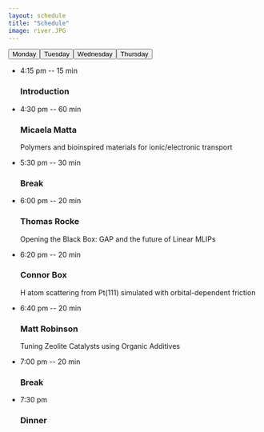 ```yaml
---
layout: schedule
title: "Schedule"
image: river.JPG
---
```

<script>
function openSchedule(evt, day) {
  var i, x, tablinks;
  x = document.getElementsByClassName("timeline");
  for (i = 0; i < x.length; i++) {
    x[i].style.display = "none";
  }
  document.getElementById(day).style.display = "block";
}
</script>

<link rel="stylesheet" href="{{ site.github.url }}/assets/css/timeline.css">

<body>
<div class="timeline" id="Monday">
 <div style="display:flex">
  <button class="timeline-button active-button" onclick="openSchedule(event, 'Monday')">Monday</button>
  <button class="timeline-button " onclick="openSchedule(event, 'Tuesday')">Tuesday</button>
  <button class="timeline-button " onclick="openSchedule(event, 'Wednesday')">Wednesday</button>
  <button class="timeline-button " onclick="openSchedule(event, 'Thursday')">Thursday</button>
</div> 
    <ul>
      <li>
        <span>4:15 pm -- 15 min</span>
        <div class="content">
          <h3>Introduction</h3>
        </div>
      </li>
      <li>
        <span>4:30 pm -- 60 min</span>
        <div class="content">
          <h3>Micaela Matta</h3>
          <p>
            Polymers and bioinspired materials for ionic/electronic transport
          </p>
        </div>
      </li>
      <li>
        <span>5:30 pm -- 30 min</span>
        <div class="content">
          <h3>Break</h3>
        </div>
      </li>
      <li>
        <span>6:00 pm -- 20 min</span>
        <div class="content">
          <h3>Thomas Rocke</h3>
          <p>
            Opening the Black Box: GAP and the future of Linear MLIPs
          </p>
        </div>
      </li>
      <li>
        <span>6:20 pm -- 20 min</span>
        <div class="content">
          <h3>Connor Box</h3>
          <p>
            H atom scattering from Pt(111) simulated with orbital-dependent friction
          </p>
        </div>
      </li>
      <li>
        <span>6:40 pm -- 20 min</span>
        <div class="content">
          <h3>Matt Robinson</h3>
          <p>
            Tuning Zeolite Catalysts using Organic Additives
          </p>
        </div>
      </li>
      <li>
        <span>7:00 pm -- 20 min</span>
        <div class="content">
          <h3>Break</h3>
        </div>
      </li>
      <li>
        <span>7:30 pm</span>
        <div class="content">
          <h3>Dinner</h3>
        </div>
      </li>
    </ul>
  </div>

<div class="timeline" style="display:none" id="Tuesday">
 <div style="display:flex">
  <button class="timeline-button" onclick="openSchedule(event, 'Monday')">Monday</button>
  <button class="timeline-button active-button" onclick="openSchedule(event, 'Tuesday')">Tuesday</button>
  <button class="timeline-button" onclick="openSchedule(event, 'Wednesday')">Wednesday</button>
  <button class="timeline-button" onclick="openSchedule(event, 'Thursday')">Thursday</button>
</div> 
    <ul>
      <li>
        <span>8:15 am -- 1 hr</span>
        <div class="content">
          <h3>Breakfast</h3>
        </div>
      </li>
      <li>
        <span>9:15 am -- 15 min</span>
        <div class="content">
          <h3>Session to order</h3>
        </div>
      </li>
      <li>
        <span>9:30 am -- 20 min</span>
        <div class="content">
          <h3>Ian Best</h3>
          <p>Uncertainty Quantification in Atomistic Simulations</p>
        </div>
      </li>
      <li>
        <span>9:50 am -- 20 min</span>
        <div class="content">
          <h3>Igno Kowalec</h3>
          <p>Ab-initio study of Pd-based alloy catalysts for CO<sub>2</sub> hydrogenation to fuel</p>
        </div>
      </li>
      <li>
        <span>10:10 am -- 20 min</span>
        <div class="content">
          <h3>Joe Gilkes</h3>
          <p>
            Automated chemical reaction network discovery for the simulation of long-timescale degradation of materials
          </p>
        </div>
      </li>
      <li>
        <span>10:30 am -- 30 min</span>
        <div class="content">
          <h3>Break</h3>
        </div>
      </li>
      <li>
        <span>11:00 am -- 60 min</span>
        <div class="content">
          <h3>Lucas Foppa</h3>
          <p>
            Identifying "catalyst genes" with artificial intelligence
          </p>
        </div>
      </li>
      <li>
        <span>12:00 pm -- 20 min</span>
        <div class="content">
          <h3>Sascha Klawohn</h3>
          <p>Simply fitting GAP on NOMAD data</p>
        </div>
      </li>
      <li>
        <span>12:20 pm -- 20 min</span>
        <div class="content">
          <h3>Kushagra Agrawal</h3>
          <p>Chemoselectivity of the hydrogenation of nitrostyrene on TiO<sub>2</sub> and Nb<sub>2</sub>O<sub>5</sub> supported Pt catalyst</p>
        </div>
      </li>
      <li>
        <span>12:45 pm -- 4 hr 15 min</span>
        <div class="content">
          <h3>Lunch/Excursion</h3>
        </div>
      </li>
      <li>
        <span>5:00 pm -- 20 min</span>
        <div class="content">
          <h3>James Gardner</h3>
          <p>Efficient implementation and performance analysis of the independent electron surface hopping method for dynamics at metal surfaces</p>
        </div>
      </li>
      <li>
        <span>5:20 pm -- 20 min</span>
        <div class="content">
          <h3>Pavel Stishenko</h3>
          <p>DFT SCF convergence acceleration by employing SchNOrb ML framework via ASI API</p>
        </div>
      </li>
      <li>
        <span>5:40 pm -- 20 min</span>
        <div class="content">
          <h3>Zsuzsanna Koczor-Benda</h3>
          <p>Computational Molecular Design for Terahertz Detection and Surface-Enhanced Applications</p>
        </div>
      </li>
      <li>
        <span>6:00 pm -- 20 min</span>
        <div class="content">
          <h3>James Darby</h3>
          <p>Tensor-reduced atomic density representations</p>
        </div>
      </li>
      <li>
        <span>6:30 pm -- 30 min</span>
        <div class="content">
          <h3>Break</h3>
        </div>
      </li>
      <li>
        <span>7:00 pm</span>
        <div class="content">
          <h3>Dinner</h3>
        </div>
      </li>
    </ul>
  </div>

<div class="timeline" style="display:none" id="Wednesday">
 <div style="display:flex">
  <button class="timeline-button" onclick="openSchedule(event, 'Monday')">Monday</button>
  <button class="timeline-button" onclick="openSchedule(event, 'Tuesday')">Tuesday</button>
  <button class="timeline-button active-button" onclick="openSchedule(event, 'Wednesday')">Wednesday</button>
  <button class="timeline-button" onclick="openSchedule(event, 'Thursday')">Thursday</button>
</div> 
    <ul>
      <li>
        <span>8:15 am -- 1 hr</span>
        <div class="content">
          <h3>Breakfast</h3>
        </div>
      </li>
      <li>
        <span>9:15 am -- 15 min</span>
        <div class="content">
          <h3>Session to order</h3>
        </div>
      </li>
      <li>
        <span>9:30 am -- 20 min</span>
        <div class="content">
          <h3>Harry Thomas</h3>
          <p>Ab Initio study of the Para-xylene Oxidation Redox Cascade</p>
        </div>
      </li>
      <li>
        <span>9:50 am -- 20 min</span>
        <div class="content">
          <h3>Matthew Stoodley</h3>
          <p>Quantitative measurement and first principle prediction of the adsorption sturcture of graphene on Cu(111)</p>
        </div>
      </li>
      <li>
        <span>10:10 am -- 20 min</span>
        <div class="content">
          <h3>Zhongwei Lu</h3>
          <p>Investigation of Cu-based alloys as catalysts for hydrogenation of CO<sub>2</sub> to ethanol using density function theory (DFT) techniques
          </p>
        </div>
      </li>
      <li>
        <span>10:30 am -- 30 min</span>
        <div class="content">
          <h3>Break</h3>
        </div>
      </li>
      <li>
        <span>11:00 am -- 60 min</span>
        <div class="content">
          <h3>Cas van der Oord</h3>
          <p>
          Building ACE interactomic potentials from scratch
          </p>
        </div>
      </li>
      <li>
        <span>12:00 pm -- 20 min</span>
        <div class="content">
          <h3>Fraser Birk</h3>
          <p>Breaking new ground: Modelling the fracture of amorphous carbon with machine learned potentials</p>
        </div>
      </li>
      <li>
        <span>12:20 pm -- 20 min</span>
        <div class="content">
          <h3>Wojciech Stark</h3>
          <p>Bencharmking machine-learned interatomic potentials for reactive surface dynamics at metal surfaces: accuracy vs speed</p>
        </div>
      </li>
      <li>
        <span>12:45 pm -- 4 hr 15 min</span>
        <div class="content">
          <h3>Lunch/Excursion</h3>
        </div>
      </li>
      <li>
        <span>5:00 pm -- 20 min</span>
        <div class="content">
          <h3>Svenja M. Janke</h3>
          <p>Frenkel-Holstein Hamiltonian Applied to Absorption Spectra of 2D Hybrid Organic-Inorganic Perovskites</p>
        </div>
      </li>
      <li>
        <span>5:20 pm -- 20 min</span>
        <div class="content">
          <h3>Akash Hiregange</h3>
          <p>Capturing the ground state electronic and magnetic structure of Cobalt containing metal and mixed metal oxides using density functional theory (DFT)</p>
        </div>
      </li>
      <li>
        <span>5:40 pm -- 20 min</span>
        <div class="content">
          <h3>Oscar van Vuren</h3>
          <p>Developing Standardised Modelling Workflows for QM/MM Studies of Metal Oxides</p>
        </div>
      </li>
      <li>
        <span>6:00 pm -- 20 min</span>
        <div class="content">
          <h3>Shayantan Chaudhuri</h3>
          <p>Stability of Single Metal Atoms on Defective and Doped Diamond Surfaces using QM/MM </p>
        </div>
      </li>
      <li>
        <span>6:30 pm -- 30 min</span>
        <div class="content">
          <h3>Break</h3>
        </div>
      </li>
      <li>
        <span>7:00 pm</span>
        <div class="content">
          <h3>Dinner</h3>
        </div>
      </li>
    </ul>
  </div>

<div class="timeline" style="display:none" id="Thursday">
 <div style="display:flex">
  <button class="timeline-button" onclick="openSchedule(event, 'Monday')">Monday</button>
  <button class="timeline-button" onclick="openSchedule(event, 'Tuesday')">Tuesday</button>
  <button class="timeline-button" onclick="openSchedule(event, 'Wednesday')">Wednesday</button>
  <button class="timeline-button active-button" onclick="openSchedule(event, 'Thursday')">Thursday</button>
</div> 
    <ul>
      <li>
        <span>8:15 am -- 1 hr</span>
        <div class="content">
          <h3>Breakfast</h3>
        </div>
      </li>
      <li>
        <span>9:15 am -- 15 min</span>
        <div class="content">
          <h3>Session to order</h3>
        </div>
      </li>
      <li>
        <span>9:30 am -- 20 min</span>
        <div class="content">
          <h3>Lara Kabalan</h3>
          <p>Cluster Expansion for alloys</p>
        </div>
      </li>
      <li>
        <span>9:50 am -- 20 min</span>
        <div class="content">
          <h3>Matt Nutter</h3>
          <p>Mobility of Screw Dislocations in Tungsten with Machine-Learning Interatomic Potentials</p>
        </div>
      </li>
      <li>
        <span>10:10 am -- 20 min</span>
        <div class="content">
          <h3>Dylan Morgan</h3>
          <p>Scaling the Way for All-Electron XPS Simulations to Calculate Absolute Binding Energies of Surface Superstructures
          </p>
        </div>
      </li>
      <li>
        <span>10:30 am -- 30 min</span>
        <div class="content">
          <h3>Break</h3>
        </div>
      </li>
      <li>
        <span>11:00 am -- 20 min</span>
        <div class="content">
          <h3>Amit Chaudhari</h3>
          <p>
          DFT+U parameter exploration for accurate TiO<sub>2</sub> models
          </p>
        </div>
      </li>
      <li>
        <span>11:20 am -- 20 min</span>
        <div class="content">
          <h3>Lakshmi Shenoy</h3>
          <p>Modelling fractures and defects in steel using machine learning interatomic potentials
          </p>
        </div>
      </li>
      <li>
        <span>11:40 am -- 20 min</span>
        <div class="content">
          <h3>Nils Hertl</h3>
          <p>H atom scattering from tungsten surfaces</p>
        </div>
      </li>
      <li>
        <span>12:00 pm -- 15 min</span>
        <div class="content">
          <h3>Closing remarks</h3>
        </div>
      </li>
      <li>
        <span>12:15 pm</span>
        <div class="content">
          <h3>Lunch</h3>
        </div>
      </li>
    </ul>
  </div>
</body>
